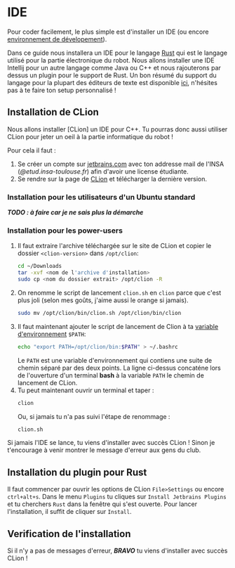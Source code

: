 # IDE

Pour coder facilement, le plus simple est d'installer un IDE (ou encore [environnement de dévelopement](https://fr.wikipedia.org/wiki/Environnement_de_d%C3%A9veloppement)).

Dans ce guide nous installera un IDE pour le langage [Rust](https://www.rust-lang.org/fr-FR/) qui est le langage utilisé pour la partie électronique du robot.
Nous allons installer une IDE Intellij pour un autre langage comme Java ou C++ et nous rajouterons par dessus un plugin pour le support de Rust.
Un bon résumé du support du langage pour la plupart des éditeurs de texte est disponible [ici](https://areweideyet.com/), n'hésites pas à te faire ton setup personnalisé !

## Installation de CLion

Nous allons installer [CLion] un IDE pour C++. Tu pourras donc aussi utiliser CLion pour jeter un oeil à la partie informatique du robot !

Pour cela il faut :

1. Se créer un compte sur [jetbrains.com](https://www.jetbrains.com) avec ton addresse mail de l'INSA (*<mail>@etud.insa-toulouse.fr*) afin d'avoir une license étudiante.
2. Se rendre sur la page de [CLion](https://www.jetbrains.com/clion/) et télécharger la dernière version.

### Installation pour les utilisateurs d'un Ubuntu standard

***TODO : à faire car je ne sais plus la démarche***

### Installation pour les power-users

1. Il faut extraire l'archive téléchargée sur le site de CLion et copier le dossier `<clion-version>` dans `/opt/clion`: 
	```bash
	cd ~/Downloads 
	tar -xvf <nom de l'archive d'installation>
	sudo cp <nom du dossier extrait> /opt/clion -R
	```
2. On renomme le script de lancement `clion.sh` en `clion` parce que c'est plus joli (selon mes goûts, j'aime aussi le orange si jamais).
	```bash
	sudo mv /opt/clion/bin/clion.sh /opt/clion/bin/clion
	```
3. Il faut maintenant ajouter le script de lancement de Clion à ta [variable d'environnement](https://fr.wikipedia.org/wiki/Variable_d%27environnement) `$PATH`:
	```bash
	echo "export PATH=/opt/clion/bin:$PATH" > ~/.bashrc
	```
	Le `PATH` est une variable d'environnement qui contiens une suite de chemin séparé par des deux points.
	La ligne ci-dessus concaténe lors de l'ouverture d'un terminal **bash** à la variable `PATH` le chemin de lancement de CLion.
4. Tu peut maintenant ouvrir un terminal et taper :
	```bash
	clion
	```
	Ou, si jamais tu n'a pas suivi l'étape de renommage :
	```bash
	clion.sh
	```



Si jamais l'IDE se lance, tu viens d'installer avec succès CLion ! Sinon je t'encourage à venir montrer le message d'erreur aux gens du club.

## Installation du plugin pour Rust

Il faut commencer par ouvrir les options de CLion `File>Settings` ou encore `ctrl+alt+s`.
Dans le menu `Plugins` tu cliques sur `Install Jetbrains Plugins` et tu cherchers `Rust` dans la fenêtre qui s'est ouverte. Pour lancer l'installation, il suffit de cliquer sur `Install`.

## Verification de l'installation

Si il n'y a pas de messages d'erreur, ***BRAVO*** tu viens d'installer avec succès CLion !

